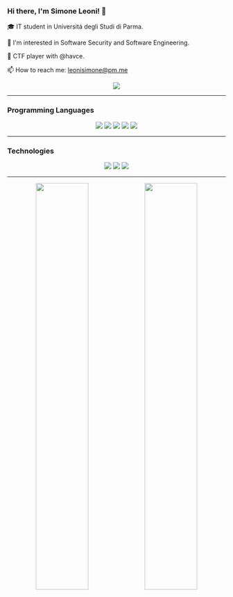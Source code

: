 ### Hi there, I'm Simone Leoni! 👋

🎓 IT student in Universitá degli Studi di Parma.

💭 I'm interested in Software Security and Software Engineering.

👾 CTF player with @havce.

📫 How to reach me: leonisimone@pm.me

<p align="center">
  <a href="https://www.linkedin.com/in/simone-leoni-423990227/">
    <img src="https://img.shields.io/badge/linkedin-%230077B5.svg?style=for-the-badge&logo=linkedin&logoColor=white">
  </a>
</p>

---

### Programming Languages

<p align="center">
  <a>
    <img src="https://img.shields.io/badge/c-%2300599C.svg?style=for-the-badge&logo=c&logoColor=white" />
  </a>
  <a>
    <img src="https://img.shields.io/badge/c++-%2300599C.svg?style=for-the-badge&logo=c%2B%2B&logoColor=white" />
  </a>
  <a>
    <img src="https://img.shields.io/badge/java-%23ED8B00.svg?style=for-the-badge&logo=java&logoColor=white" />
  </a>
  <a>
    <img src="https://img.shields.io/badge/python-3670A0?style=for-the-badge&logo=python&logoColor=ffdd54" />
  </a>
  <a>
    <img src="https://img.shields.io/badge/shell_script-%23121011.svg?style=for-the-badge&logo=gnu-bash&logoColor=white" />
  </a>
</p>

---

### Technologies

<p align="center">
  <a>
    <img src="https://img.shields.io/badge/docker-%230db7ed.svg?style=for-the-badge&logo=docker&logoColor=white" />
  </a>
  <a>
    <img src="https://img.shields.io/badge/Linux-FCC624?style=for-the-badge&logo=linux&logoColor=black" />
  </a>
  <a>
    <img src="https://img.shields.io/badge/git-%23F05033.svg?style=for-the-badge&logo=git&logoColor=white" />
  </a>
</p>

---
<p align="center">
  <img align="center" width="49%" src="https://github-readme-stats.vercel.app/api?username=sioel0&count_private=true&theme=nord&show_icons=true&hide_border=true&custom_title=sioel0's%20Github%20Stats"/>
  <img align="center" width="49%" src="https://github-readme-streak-stats.herokuapp.com/?user=sioel0&theme=nord&hide_border=true&border_radius=15"/>
</p>
